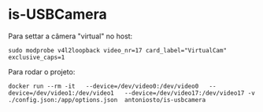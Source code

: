 # is-USBCamera

Para settar a câmera "virtual" no host:
```
sudo modprobe v4l2loopback video_nr=17 card_label="VirtualCam" exclusive_caps=1
```

Para rodar o projeto:
```
docker run --rm -it   --device=/dev/video0:/dev/video0   --device=/dev/video1:/dev/video1   --device=/dev/video17:/dev/video17 -v ./config.json:/app/options.json  antoniosto/is-usbcamera
```
